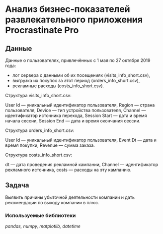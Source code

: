 # Анализ бизнес-показателей развлекательного приложения Procrastinate Pro

## Данные

Данные о пользователях, привлечённых с 1 мая по 27 октября 2019 года:

- лог сервера с данными об их посещениях (visits_info_short.csv),
- выгрузка их покупок за этот период (orders_info_short.csv),
- рекламные расходы (costs_info_short.csv).

Структура visits_info_short.csv:

User Id — уникальный идентификатор пользователя,
Region — страна пользователя,
Device — тип устройства пользователя,
Channel — идентификатор источника перехода,
Session Start — дата и время начала сессии,
Session End — дата и время окончания сессии.

Структура orders_info_short.csv:

User Id — уникальный идентификатор пользователя,
Event Dt — дата и время покупки,
Revenue — сумма заказа.

Структура costs_info_short.csv:

dt — дата проведения рекламной кампании,
Channel — идентификатор рекламного источника,
costs — расходы на эту кампанию.

## Задача

Выявить причины убыточной деятельности компании и дать рекомендации по выходу компании в плюс.

### Используемые библиотеки

*pandas, numpy, matplotlib, datetime*
